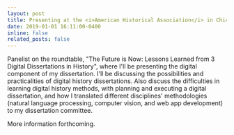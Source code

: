 ```yaml
---
layout: post
title: Presenting at the <i>American Historical Association</i> in Chicago
date: 2019-01-01 16:11:00-0400
inline: false
related_posts: false
---
```


Panelist on the roundtable, "The Future is Now: Lessons Learned from 3 Digital Dissertations in History", where I'll be presenting the digital component of my dissertation. I'll be discussing the possibilities and practicalities of digital history dissertations. Also discuss the difficulties in learning digital history methods, with planning and executing a digital dissertation, and how I translated different disciplines' methodologies (natural language processing, computer vision, and web app development) to my dissertation committee.

More information forthcoming.
